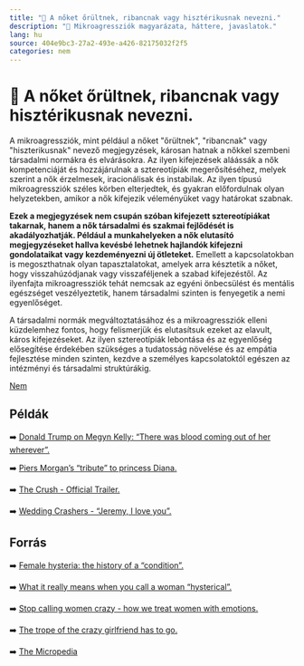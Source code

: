```yaml
---
title: "🚫 A nőket őrültnek, ribancnak vagy hisztérikusnak nevezni."
description: "🚫 Mikroagressziók magyarázata, háttere, javaslatok."
lang: hu
source: 404e9bc3-27a2-493e-a426-82175032f2f5
categories: nem
---
```


<div class="wiki-content agression-title">

# 🚫 A nőket őrültnek, ribancnak vagy hisztérikusnak nevezni.

A mikroagressziók, mint például a nőket "őrültnek", "ribancnak" vagy "hiszterikusnak" nevező megjegyzések, károsan hatnak a nőkkel szembeni társadalmi normákra és elvárásokra. Az ilyen kifejezések aláássák a nők kompetenciáját és hozzájárulnak a sztereotípiák megerősítéséhez, melyek szerint a nők érzelmesek, iracionálisak és instabilak. Az ilyen típusú mikroagressziók széles körben elterjedtek, és gyakran előfordulnak olyan helyzetekben, amikor a nők kifejezik véleményüket vagy határokat szabnak.

**Ezek a megjegyzések nem csupán szóban kifejezett sztereotípiákat takarnak, hanem a nők társadalmi és szakmai fejlődését is akadályozhatják. Például a munkahelyeken a nők elutasító megjegyzéseket hallva kevésbé lehetnek hajlandók kifejezni gondolataikat vagy kezdeményezni új ötleteket.** Emellett a kapcsolatokban is megoszthatnak olyan tapasztalatokat, amelyek arra késztetik a nőket, hogy visszahúzódjanak vagy visszaféljenek a szabad kifejezéstől. Az ilyenfajta mikroagressziók tehát nemcsak az egyéni önbecsülést és mentális egészséget veszélyeztetik, hanem társadalmi szinten is fenyegetik a nemi egyenlőséget.

A társadalmi normák megváltoztatásához és a mikroagressziók elleni küzdelemhez fontos, hogy felismerjük és elutasítsuk ezeket az elavult, káros kifejezéseket. Az ilyen sztereotípiák lebontása és az egyenlőség elősegítése érdekében szükséges a tudatosság növelése és az empátia fejlesztése minden szinten, kezdve a személyes kapcsolatoktól egészen az intézményi és társadalmi struktúrákig.


<div class="categories">

[Nem](/#/entry?id=nem)

</div>

## Példák

➡️ [Donald Trump on Megyn Kelly: “There was blood coming out of her wherever”.](https://www.youtube.com/watch?v=M28z9y4yT6Y)

➡️ [Piers Morgan’s “tribute” to princess Diana.](https://twitter.com/piersmorgan/status/889841017385623552)

➡️ [The Crush - Official Trailer.](https://www.youtube.com/watch?v=YNOqDEK1ZNY)

➡️ [Wedding Crashers - “Jeremy, I love you”.](https://www.youtube.com/watch?v=hSf5IUE67Tw)


## Forrás

➡️ [Female hysteria: the history of a “condition”.](https://www.medicalnewstoday.com/articles/the-controversy-of-female-hysteria)

➡️ [What it really means when you call a woman “hysterical”.](https://www.vogue.com/article/trump-women-hysteria-and-history)

➡️ [Stop calling women crazy - how we treat women with emotions.](https://www.harpersbazaar.com/culture/politics/a14504503/women-arent-crazy/)

➡️ [The trope of the crazy girlfriend has to go.](https://medium.com/fearless-she-wrote/the-trope-of-the-crazy-girlfriend-has-to-go-27a240b9c3f3)

➡️ [The Micropedia](https://www.themicropedia.org/)


</div>